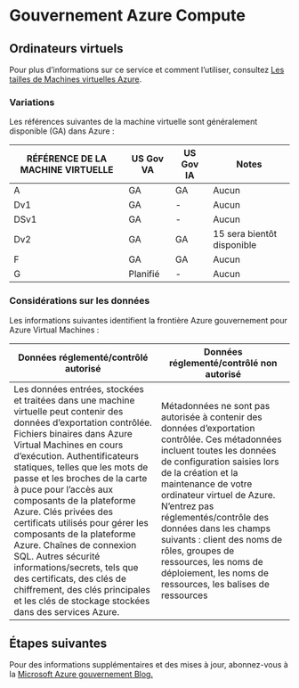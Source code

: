 <properties
    pageTitle="Documentation de gouvernement Azure | Microsoft Azure"
    description="Cela fournit une comparaison des fonctionnalités et des conseils sur le développement d’applications pour Azure gouvernement"
    services="Azure-Government"
    cloud="gov" 
    documentationCenter=""
    authors="ryansoc"
    manager="zakramer"
    editor=""/>

<tags
    ms.service="multiple"
    ms.devlang="na"
    ms.topic="article"
    ms.tgt_pltfrm="na"
    ms.workload="azure-government"
    ms.date="09/29/2016"
    ms.author="ryansoc"/>


#  <a name="azure-government-compute"></a>Gouvernement Azure Compute

##  <a name="virtual-machines"></a>Ordinateurs virtuels

Pour plus d’informations sur ce service et comment l’utiliser, consultez [Les tailles de Machines virtuelles Azure](../virtual-machines/virtual-machines-windows-sizes.md).

### <a name="variations"></a>Variations

Les références suivantes de la machine virtuelle sont généralement disponible (GA) dans Azure :

RÉFÉRENCE DE LA MACHINE VIRTUELLE|US Gov VA|US Gov IA|Notes
---|---|---|---
A|GA|GA|Aucun
Dv1|GA|-|Aucun
DSv1|GA|-|Aucun
Dv2|GA|GA|15 sera bientôt disponible
F|GA|GA|Aucun
G|Planifié|-|Aucun

###  <a name="data-considerations"></a>Considérations sur les données

Les informations suivantes identifient la frontière Azure gouvernement pour Azure Virtual Machines :

| Données réglementé/contrôlé autorisé | Données réglementé/contrôlé non autorisé |
|--------------------------------------------------------------------------------------|-----------------------------------------------------------------------------------------------------------------------------------------------------------------------------------------------------------------------------------------------------------------------------------------------------------------|
| Les données entrées, stockées et traitées dans une machine virtuelle peut contenir des données d’exportation contrôlée. Fichiers binaires dans Azure Virtual Machines en cours d’exécution. Authentificateurs statiques, telles que les mots de passe et les broches de la carte à puce pour l’accès aux composants de la plateforme Azure. Clés privées des certificats utilisés pour gérer les composants de la plateforme Azure. Chaînes de connexion SQL.  Autres sécurité informations/secrets, tels que des certificats, des clés de chiffrement, des clés principales et les clés de stockage stockées dans des services Azure.  | Métadonnées ne sont pas autorisée à contenir des données d’exportation contrôlée. Ces métadonnées incluent toutes les données de configuration saisies lors de la création et la maintenance de votre ordinateur virtuel de Azure.  N’entrez pas réglementés/contrôle des données dans les champs suivants : client des noms de rôles, groupes de ressources, les noms de déploiement, les noms de ressources, les balises de ressources  

## <a name="next-steps"></a>Étapes suivantes

Pour des informations supplémentaires et des mises à jour, abonnez-vous à la <a href="https://blogs.msdn.microsoft.com/azuregov/">Microsoft Azure gouvernement Blog.</a>
